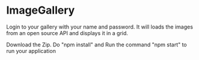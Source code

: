 # ImageGallery
Login to your gallery with your name and password.
It will loads the images from an open source API and displays it in a grid.

Download the Zip. 
Do "npm install" and 
Run the command "npm start" to run your application
